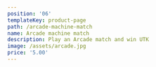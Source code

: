 ```yaml
---
position: '06'
templateKey: product-page
path: /arcade-machine-match
name: Arcade machine match
description: Play an Arcade match and win UTK
image: /assets/arcade.jpg
price: '5.00'
---
```


